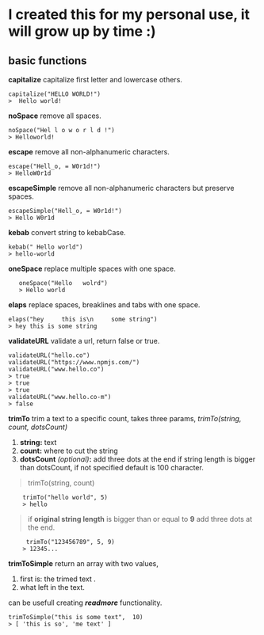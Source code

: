 ﻿# I created this for my personal use, it will grow up by time :)

## basic functions
**capitalize**
capitalize first letter and lowercase others.

    capitalize("HELLO WORLD!")
    >  Hello world!
**noSpace**
remove all spaces.

    noSpace("Hel l o w o r l d !")
    > Helloworld!

**escape**
remove all non-alphanumeric characters.

    escape("Hell_o, = W0r1d!")
    > HelloW0r1d

**escapeSimple**
remove all non-alphanumeric characters but preserve spaces.

    escapeSimple("Hell_o, = W0r1d!")
    > Hello W0r1d
**kebab**
convert string to kebabCase.

    kebab(" Hello world")
    > hello-world
 **oneSpace**
 replace multiple spaces with one space.
 

	   oneSpace("Hello   wolrd")
	   > Hello world

**elaps**
replace spaces, breaklines and tabs with one space.

    elaps("hey     this is\n	 some string")
    > hey this is some string

**validateURL**
validate a url, return false or true.

    validateURL("hello.co")
    validateURL("https://www.npmjs.com/")
    validateURL("www.hello.co")
    > true
    > true
    > true
    validateURL("www.hello.co-m")
    > false
**trimTo**
trim a text to a specific count, takes three params, 
	*trimTo(string,  count,  dotsCount)*
 1. **string:** text
 2. **count:** where to cut the string
 3. **dotsCount** *(optional)***:** add three dots at the end if string length is bigger than dotsCount, if not specified default is 100 character. 
>trimTo(string,  count)

	
		trimTo("hello world", 5)
		> hello
> if **original string length** is bigger than or equal to **9** add three dots at the end.

		 trimTo("123456789", 5, 9)	
		> 12345...
		
**trimToSimple**
return an array with two values, 

 1. first is: the trimed text .
 2. what left in the text.

can be usefull creating ***readmore*** functionality.

    trimToSimple("this is some text",  10)
    > [ 'this is so', 'me text' ]

